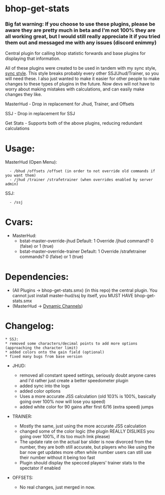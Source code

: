 # bhop-get-stats

### Big fat warning: If you choose to use these plugins, please be aware they are pretty much in beta and I'm not 100% they are all working great, but I would still really appreciate it if you tried them out and messaged me with any issues (discord enimmy)

Central plugin for calling bhop statistic forwards and base plugins for displaying that information.

All of these plugins were created to be used in tandem with my sync style, [sync style](https://github.com/Nimmy2222/shavit-syncstyle). This style breaks probably every other SSJ/Jhud/Trainer, so you will need these. I also just wanted to make it easier for other people to make changes to these types of plugins in the future. Now devs will not have to worry about making mistakes with calculations, and can easily make changes they like.

MasterHud - Drop in replacement for Jhud, Trainer, and Offsets

SSJ - Drop in replacement for SSJ

Get Stats - Supports both of the above plugins, reducing redundant calculations

# Usage:

  MasterHud (Open Menu):
  ```
    - /bhud /offsets /offset (in order to not override old commands if you want them)
    - /jhud /trainer /strafetrainer (when overrides enabled by server admin)
  ```
  SSJ:
  ```
    - /ssj
  ```

# Cvars:
* MasterHud: 
   * bstat-master-override-jhud Default: 1 Override /jhud command? 0 (false) or 1 (true)
   * bstat-master-override-trainer Default: 1 Override /strafetrainer commands? 0 (false) or 1 (true)

# Dependencies:
* (All Plugins -> bhop-get-stats.smx) (in this repo) the central plugin. You cannot just install master-hud/ssj by itself, you MUST HAVE bhop-get-stats.smx
* (MasterHud -> [Dynamic Channels](https://github.com/Vauff/DynamicChannels))

# Changelog:
	* SSJ:
	* removed some characters/decimal points to add more options (approaching the character limit)
	* added colors onto the gain field (optional)
	* fixed many bugs from base version

* JHUD:
	* removed all constant speed settings, seriously doubt anyone cares and I'd rather just create a better speedometer plugin
	* added sync into the logs
	* added color options
	* Uses a more accurate JSS calculation (old 103% is 100%, basically going over 100% now will lose you speed)
	* added white color for 90 gains after first 6/16 (extra speed) jumps

* TRAINER:
	* Mostly the same, just using the more accurate JSS calculation
	* changed some of the color logic (the plugin REALLY DISLIKES you going over 100%, if its too much lmk please)
	* The update rate on the actual bar slider is now divorced from the number, they are both still accurate, but players who like using the bar now get updates more often while number users can still use their number without it being too fast
	* Plugin should display the specced players' trainer stats to the spectator if enabled

* OFFSETS:
	* No real changes, just merged in now.
